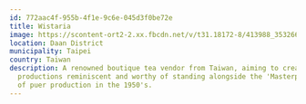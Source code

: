 ```yaml
---
id: 772aac4f-955b-4f1e-9c6e-045d3f0be72e
title: Wistaria
image: https://scontent-ort2-2.xx.fbcdn.net/v/t31.18172-8/413988_353266871385942_1900457846_o.jpg?_nc_cat=102&ccb=1-3&_nc_sid=973b4a&_nc_ohc=SzdMqf8r3yUAX8WYezl&_nc_ht=scontent-ort2-2.xx&oh=e18dd0b1be35a9d6e063132f1bdc9f15&oe=611CB6A7
location: Daan District
municipality: Taipei
country: Taiwan
description: A renowned boutique tea vendor from Taiwan, aiming to create
  productions reminiscent and worthy of standing alongside the 'Masterpiece Era'
  of puer production in the 1950's.
---
```

